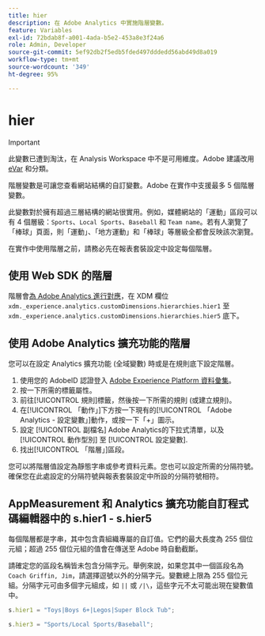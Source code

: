 ```yaml
---
title: hier
description: 在 Adobe Analytics 中實施階層變數。
feature: Variables
exl-id: 72bdab8f-a001-4ada-b5e2-453a8e3f24a6
role: Admin, Developer
source-git-commit: 5ef92db2f5edb5fded497dddedd56abd49d8a019
workflow-type: tm+mt
source-wordcount: '349'
ht-degree: 95%

---
```


# hier

>[!IMPORTANT]
>
>此變數已遭到淘汰，在 Analysis Workspace 中不是可用維度。Adobe 建議改用 [eVar](evar.md) 和分類。

階層變數是可讓您查看網站結構的自訂變數。Adobe 在實作中支援最多 5 個階層變數。

此變數對於擁有超過三層結構的網站很實用。例如，媒體網站的「運動」區段可以有 4 個層級：`Sports`、`Local Sports`、`Baseball` 和 `Team name`。若有人瀏覽了「棒球」頁面，則「運動」、「地方運動」和「棒球」等層級全都會反映該次瀏覽。

在實作中使用階層之前，請務必先在報表套裝設定中設定每個階層。

## 使用 Web SDK 的階層

階層會[為 Adobe Analytics 進行對應](/help/implement/aep-edge/xdm-var-mapping.md)，在 XDM 欄位 `xdm._experience.analytics.customDimensions.hierarchies.hier1` 至 `xdm._experience.analytics.customDimensions.hierarchies.hier5` 底下。

## 使用 Adobe Analytics 擴充功能的階層

您可以在設定 Analytics 擴充功能 (全域變數) 時或是在規則底下設定階層。

1. 使用您的 AdobeID 認證登入 [Adobe Experience Platform 資料彙集](https://experience.adobe.com/data-collection)。
2. 按一下所需的標籤屬性。
3. 前往[!UICONTROL 規則]標籤，然後按一下所需的規則 (或建立規則)。
4. 在[!UICONTROL 「動作」]下方按一下現有的[!UICONTROL 「Adobe Analytics - 設定變數」]動作，或按一下「+」圖示。
5. 設定 [!UICONTROL 副檔名] Adobe Analytics的下拉式清單，以及 [!UICONTROL 動作型別] 至 [!UICONTROL 設定變數].
6. 找出[!UICONTROL 「階層」]區段。

您可以將階層值設定為靜態字串或參考資料元素。您也可以設定所需的分隔符號。確保您在此處設定的分隔符號與報表套裝設定中所設的分隔符號相符。

## AppMeasurement 和 Analytics 擴充功能自訂程式碼編輯器中的 s.hier1 - s.hier5

每個階層都是字串，其中包含貴組織專屬的自訂值。它們的最大長度為 255 個位元組；超過 255 個位元組的值會在傳送至 Adobe 時自動截斷。

請確定您的區段名稱皆未包含分隔字元。舉例來說，如果您其中一個區段名為 `Coach Griffin, Jim`，請選擇逗號以外的分隔字元。變數總上限為 255 個位元組。分隔字元可由多個字元組成，如 `||` 或 `/|\`，這些字元不太可能出現在變數值中。

```js
s.hier1 = "Toys|Boys 6+|Legos|Super Block Tub";

s.hier3 = "Sports/Local Sports/Baseball";
```
